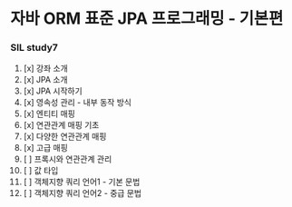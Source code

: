 # 자바 ORM 표준 JPA 프로그래밍 - 기본편

### SIL study7



1. [x] 강좌 소개
2. [x] JPA 소개
3. [x] JPA 시작하기
4. [x] 영속성 관리 - 내부 동작 방식
5. [x] 엔티티 매핑
6. [x] 연관관계 매핑 기초
7. [x] 다양한 연관관계 매핑
8. [x] 고급 매핑
9. [ ] 프록시와 연관관계 관리
10. [ ] 값 타입
11. [ ] 객체지향 쿼리 언어1 - 기본 문법
12. [ ] 객체지향 쿼리 언어2 - 중급 문법